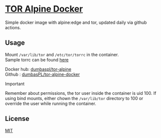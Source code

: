 # [TOR Alpine Docker](README.md)

Simple docker image with alpine:edge and tor, updated daily via github actions.

## Usage

Mount `/var/lib/tor` and `/etc/tor/torrc` in the container.  
Sample torrc can be found [here](torrc.sample)

Docker hub: [dumbaspl/tor-alpine](https://hub.docker.com/r/dumbaspl/tor-alpine)  
Github : [dumbasPL/tor-alpine-docker](https://github.com/dumbasPL/tor-alpine-docker/pkgs/container/tor-alpine-docker)


>[!IMPORTANT]
> Remember about permissions, the tor user inside the container is uid 100.
> If using bind mounts, either chown the `/var/lib/tor` directory to 100 or override the user while running the container.

## License

[MIT](LICENSE)